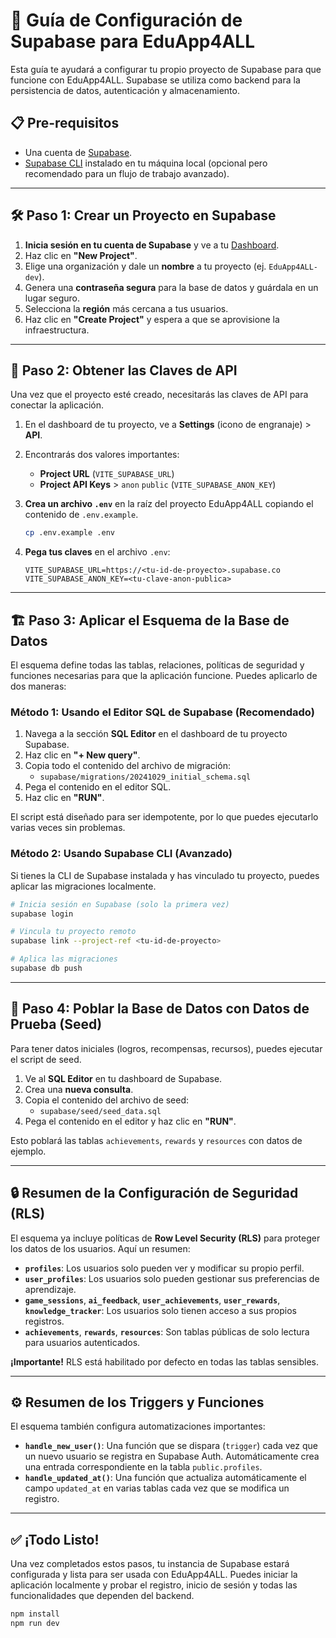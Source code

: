  # 🚀 Guía de Configuración de Supabase para EduApp4ALL

Esta guía te ayudará a configurar tu propio proyecto de Supabase para que funcione con EduApp4ALL. Supabase se utiliza como backend para la persistencia de datos, autenticación y almacenamiento.

## 📋 Pre-requisitos

- Una cuenta de [Supabase](https://supabase.com/).
- [Supabase CLI](https://supabase.com/docs/guides/cli) instalado en tu máquina local (opcional pero recomendado para un flujo de trabajo avanzado).

---

## 🛠️ Paso 1: Crear un Proyecto en Supabase

1.  **Inicia sesión en tu cuenta de Supabase** y ve a tu [Dashboard](https://app.supabase.com).
2.  Haz clic en **"New Project"**.
3.  Elige una organización y dale un **nombre** a tu proyecto (ej. `EduApp4ALL-dev`).
4.  Genera una **contraseña segura** para la base de datos y guárdala en un lugar seguro.
5.  Selecciona la **región** más cercana a tus usuarios.
6.  Haz clic en **"Create Project"** y espera a que se aprovisione la infraestructura.

---

## 🔑 Paso 2: Obtener las Claves de API

Una vez que el proyecto esté creado, necesitarás las claves de API para conectar la aplicación.

1.  En el dashboard de tu proyecto, ve a **Settings** (icono de engranaje) > **API**.
2.  Encontrarás dos valores importantes:
    - **Project URL** (`VITE_SUPABASE_URL`)
    - **Project API Keys** > `anon` `public` (`VITE_SUPABASE_ANON_KEY`)

3.  **Crea un archivo `.env`** en la raíz del proyecto EduApp4ALL copiando el contenido de `.env.example`.

    ```bash
    cp .env.example .env
    ```

4.  **Pega tus claves** en el archivo `.env`:

    ```env
    VITE_SUPABASE_URL=https://<tu-id-de-proyecto>.supabase.co
    VITE_SUPABASE_ANON_KEY=<tu-clave-anon-publica>
    ```

---

## 🏗️ Paso 3: Aplicar el Esquema de la Base de Datos

El esquema define todas las tablas, relaciones, políticas de seguridad y funciones necesarias para que la aplicación funcione. Puedes aplicarlo de dos maneras:

### Método 1: Usando el Editor SQL de Supabase (Recomendado)

1.  Navega a la sección **SQL Editor** en el dashboard de tu proyecto Supabase.
2.  Haz clic en **"+ New query"**.
3.  Copia todo el contenido del archivo de migración:
    - `supabase/migrations/20241029_initial_schema.sql`
4.  Pega el contenido en el editor SQL.
5.  Haz clic en **"RUN"**.

El script está diseñado para ser idempotente, por lo que puedes ejecutarlo varias veces sin problemas.

### Método 2: Usando Supabase CLI (Avanzado)

Si tienes la CLI de Supabase instalada y has vinculado tu proyecto, puedes aplicar las migraciones localmente.

```bash
# Inicia sesión en Supabase (solo la primera vez)
supabase login

# Vincula tu proyecto remoto
supabase link --project-ref <tu-id-de-proyecto>

# Aplica las migraciones
supabase db push
```

---

## 🌱 Paso 4: Poblar la Base de Datos con Datos de Prueba (Seed)

Para tener datos iniciales (logros, recompensas, recursos), puedes ejecutar el script de seed.

1.  Ve al **SQL Editor** en tu dashboard de Supabase.
2.  Crea una **nueva consulta**.
3.  Copia el contenido del archivo de seed:
    - `supabase/seed/seed_data.sql`
4.  Pega el contenido en el editor y haz clic en **"RUN"**.

Esto poblará las tablas `achievements`, `rewards` y `resources` con datos de ejemplo.

---

## 🔒 Resumen de la Configuración de Seguridad (RLS)

El esquema ya incluye políticas de **Row Level Security (RLS)** para proteger los datos de los usuarios. Aquí un resumen:

- **`profiles`**: Los usuarios solo pueden ver y modificar su propio perfil.
- **`user_profiles`**: Los usuarios solo pueden gestionar sus preferencias de aprendizaje.
- **`game_sessions`**, **`ai_feedback`**, **`user_achievements`**, **`user_rewards`**, **`knowledge_tracker`**: Los usuarios solo tienen acceso a sus propios registros.
- **`achievements`**, **`rewards`**, **`resources`**: Son tablas públicas de solo lectura para usuarios autenticados.

**¡Importante!** RLS está habilitado por defecto en todas las tablas sensibles.

---

## ⚙️ Resumen de los Triggers y Funciones

El esquema también configura automatizaciones importantes:

- **`handle_new_user()`**: Una función que se dispara (`trigger`) cada vez que un nuevo usuario se registra en Supabase Auth. Automáticamente crea una entrada correspondiente en la tabla `public.profiles`.
- **`handle_updated_at()`**: Una función que actualiza automáticamente el campo `updated_at` en varias tablas cada vez que se modifica un registro.

---

## ✅ ¡Todo Listo!

Una vez completados estos pasos, tu instancia de Supabase estará configurada y lista para ser usada con EduApp4ALL. Puedes iniciar la aplicación localmente y probar el registro, inicio de sesión y todas las funcionalidades que dependen del backend.

```bash
npm install
npm run dev
```
